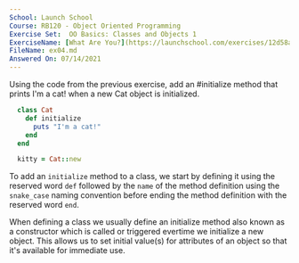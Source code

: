 ```yaml
---
School: Launch School  
Course: RB120 - Object Oriented Programming  
Exercise Set:  OO Basics: Classes and Objects 1  
ExerciseName: [What Are You?](https://launchschool.com/exercises/12d58ad4)  
FileName: ex04.md  
Answered On: 07/14/2021  
---
```


Using the code from the previous exercise, add an #initialize method that prints I'm a cat! when a new Cat object is initialized.

```ruby
  class Cat
    def initialize
      puts "I'm a cat!"
    end
  end

  kitty = Cat::new
```

To add an `initialize` method to a class, we start by defining it using the reserved word `def` followed by the `name` of the method definition using the `snake_case` naming convention before ending the method definition with the reserved word `end`.

When defining a class we usually define an initialize method also known as a constructor which is called or triggered evertime we initialize a new object.  This allows us to set initial value(s) for attributes of an object so that it's available for immediate use.